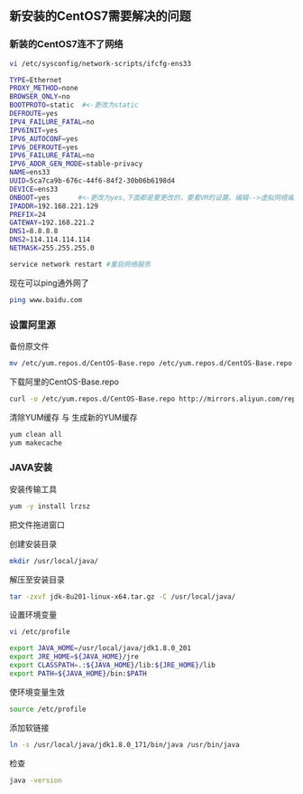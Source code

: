 ## 新安装的CentOS7需要解决的问题

### 新装的CentOS7连不了网络

```bash
vi /etc/sysconfig/network-scripts/ifcfg-ens33

TYPE=Ethernet
PROXY_METHOD=none
BROWSER_ONLY=no
BOOTPROTO=static  #<-更改为static
DEFROUTE=yes
IPV4_FAILURE_FATAL=no
IPV6INIT=yes
IPV6_AUTOCONF=yes
IPV6_DEFROUTE=yes
IPV6_FAILURE_FATAL=no
IPV6_ADDR_GEN_MODE=stable-privacy
NAME=ens33
UUID=5ca7ca9b-676c-44f6-84f2-30b06b6198d4
DEVICE=ens33
ONBOOT=yes       #<-更改为yes,下面都是要更改的，要看VM的设置。编辑-->虚拟网络编辑器-->VMnet8,NAT设置，可以查看到网关
IPADDR=192.168.221.129
PREFIX=24
GATEWAY=192.168.221.2
DNS1=8.8.8.8
DNS2=114.114.114.114
NETMASK=255.255.255.0
```

```bash
service network restart #重启网络服务
```

现在可以ping通外网了

```bash
ping www.baidu.com
```



### 设置阿里源

备份原文件

```bash
mv /etc/yum.repos.d/CentOS-Base.repo /etc/yum.repos.d/CentOS-Base.repo.backup
```

下载阿里的CentOS-Base.repo

```bash
curl -o /etc/yum.repos.d/CentOS-Base.repo http://mirrors.aliyun.com/repo/Centos-7.repo
```

清除YUM缓存  与 生成新的YUM缓存

```bash
yum clean all
yum makecache
```





### JAVA安装

安装传输工具

```bash
yum -y install lrzsz
```

把文件拖进窗口

创建安装目录

```bash
mkdir /usr/local/java/
```

解压至安装目录

```bash
tar -zxvf jdk-8u201-linux-x64.tar.gz -C /usr/local/java/
```

设置环境变量

```bash
vi /etc/profile

export JAVA_HOME=/usr/local/java/jdk1.8.0_201
export JRE_HOME=${JAVA_HOME}/jre
export CLASSPATH=.:${JAVA_HOME}/lib:${JRE_HOME}/lib
export PATH=${JAVA_HOME}/bin:$PATH
```

使环境变量生效

```bash
source /etc/profile
```

添加软链接

```bash
ln -s /usr/local/java/jdk1.8.0_171/bin/java /usr/bin/java
```

检查

```bash
java -version
```





